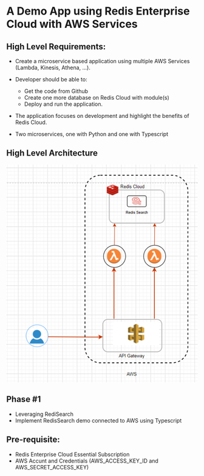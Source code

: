 # A Demo App using Redis Enterprise Cloud with AWS Services


## High Level Requirements:

- Create a microservice based application using multiple AWS Services (Lambda, Kinesis, Athena, ...).
- Developer should be able to:
   - Get the code from Github
   - Create one more database on Redis Cloud with module(s)
   - Deploy and run the application.

- The application focuses on development and highlight the benefits of Redis Cloud.
- Two microservices, one with Python and one with Typescript

## High Level Architecture

![My Image](./images/image.png)

## Phase #1
- Leveraging RediSearch
- Implement RedisSearch demo connected to AWS using Typescript 

## Pre-requisite:

- Redis Enterprise Cloud Essential Subscription
- AWS Accunt and Credentials (AWS_ACCESS_KEY_ID and AWS_SECRET_ACCESS_KEY)
